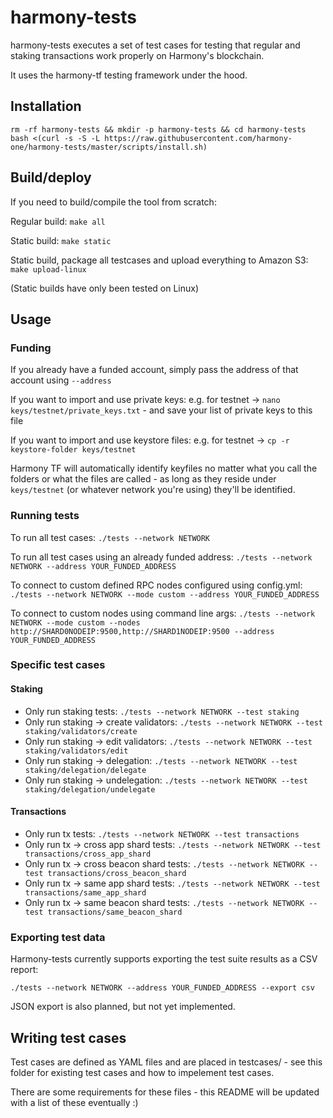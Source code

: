 # harmony-tests
harmony-tests executes a set of test cases for testing that regular and staking transactions work properly on Harmony's blockchain.

It uses the harmony-tf testing framework under the hood.

## Installation

```
rm -rf harmony-tests && mkdir -p harmony-tests && cd harmony-tests
bash <(curl -s -S -L https://raw.githubusercontent.com/harmony-one/harmony-tests/master/scripts/install.sh)
```

## Build/deploy

If you need to build/compile the tool from scratch:

Regular build:
`make all`

Static build:
`make static`

Static build, package all testcases and upload everything to Amazon S3:
`make upload-linux`

(Static builds have only been tested on Linux)

## Usage

### Funding
If you already have a funded account, simply pass the address of that account using `--address`

If you want to import and use private keys:
e.g. for testnet -> `nano keys/testnet/private_keys.txt` - and save your list of private keys to this file

If you want to import and use keystore files:
e.g. for testnet -> `cp -r keystore-folder keys/testnet`

Harmony TF will automatically identify keyfiles no matter what you call the folders or what the files are called - as long as they reside under `keys/testnet` (or whatever network you're using) they'll be identified.

### Running tests
To run all test cases:
`./tests --network NETWORK`

To run all test cases using an already funded address:
`./tests --network NETWORK --address YOUR_FUNDED_ADDRESS`

To connect to custom defined RPC nodes configured using config.yml:
`./tests --network NETWORK --mode custom --address YOUR_FUNDED_ADDRESS`

To connect to custom nodes using command line args:
`./tests --network NETWORK --mode custom --nodes http://SHARD0NODEIP:9500,http://SHARD1NODEIP:9500 --address YOUR_FUNDED_ADDRESS`

### Specific test cases

#### Staking

- Only run staking tests: `./tests --network NETWORK --test staking`
- Only run staking -> create validators: `./tests --network NETWORK --test staking/validators/create`
- Only run staking -> edit validators: `./tests --network NETWORK --test staking/validators/edit`
- Only run staking -> delegation: `./tests --network NETWORK --test staking/delegation/delegate`
- Only run staking -> undelegation: `./tests --network NETWORK --test staking/delegation/undelegate`

#### Transactions
- Only run tx tests: `./tests --network NETWORK --test transactions`
- Only run tx -> cross app shard tests: `./tests --network NETWORK --test transactions/cross_app_shard`
- Only run tx -> cross beacon shard tests: `./tests --network NETWORK --test transactions/cross_beacon_shard`
- Only run tx -> same app shard tests: `./tests --network NETWORK --test transactions/same_app_shard`
- Only run tx -> same beacon shard tests: `./tests --network NETWORK --test transactions/same_beacon_shard`

### Exporting test data
Harmony-tests currently supports exporting the test suite results as a CSV report:

`./tests --network NETWORK --address YOUR_FUNDED_ADDRESS --export csv`

JSON export is also planned, but not yet implemented.

## Writing test cases
Test cases are defined as YAML files and are placed in testcases/ - see this folder for existing test cases and how to impelement test cases.

There are some requirements for these files - this README will be updated with a list of these eventually :)
